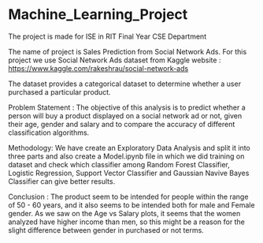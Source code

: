 # Machine_Learning_Project

The project is made for ISE in RIT Final Year CSE Department

The name of project is Sales Prediction from Social Network Ads.
For this project we use Social Network Ads dataset from Kaggle website : https://www.kaggle.com/rakeshrau/social-network-ads

The dataset provides a categorical dataset to determine whether a user purchased a particular product.

Problem Statement :
The objective of this analysis is to predict whether a person will buy a product displayed on a social network ad or not, given their age, gender and salary and to compare the accuracy of different classification algorithms.

Methodology:
We have create an Exploratory Data Analysis and split it into three parts and also create a Model.ipynb file in which we did training on dataset and check which classifier among Random Forest Classifier, Logistic Regression, Support Vector Classifier and Gaussian Navive Bayes Classifier can give better results.

Conclusion :
The product seem to be intended for people within the range of 50 - 60 years, and it also seems to be intended both for male and Female gender.
As we saw on the Age vs Salary plots, it seems that the women analyzed have higher income than men, so this might be a reason for the slight difference between gender in purchased or not terms.

